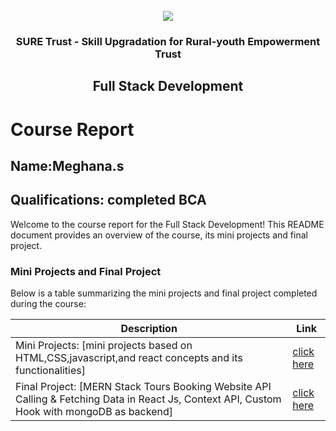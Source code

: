 <!-- PROJECT LOGO -->
<br />

<div align="center">
   <img src='https://user-images.githubusercontent.com/73131499/166115643-d3187f47-d38f-41b2-ae42-5ecbbc60de14.png' />


<h3 align="center">SURE Trust - Skill Upgradation for Rural-youth Empowerment Trust</h3>
  <h2> Full Stack Development </h2>
</div>

# Course Report

## Name:Meghana.s

## Qualifications: completed BCA 

Welcome to the course report for the Full Stack Development! This README document provides an overview of the course, its mini projects and final project.

### Mini Projects and Final Project

Below is a table summarizing the mini projects and final project completed during the course:

| Description                               | Link                                    |
|-------------------------------------------|-----------------------------------------|
| Mini Projects: [mini projects based on HTML,CSS,javascript,and react concepts and its functionalities]   | [click here](https://github.com/sure-trust/G15_FSD/tree/main/Mini%20Projects/MEGHANA%20S)                        |
| Final Project: [MERN Stack Tours Booking Website API Calling & Fetching Data in React Js, Context API, Custom Hook with mongoDB as backend]  |  [click here](https://github.com/sure-trust/G15_FSD/tree/main/Final%20Capstone%20Project/MEGHANA%20S)                        |

